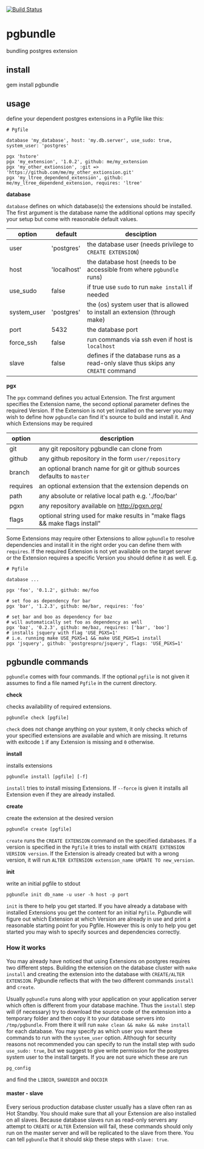 [![Build Status](https://travis-ci.org/adjust/pgbundle.svg?branch=master)](https://travis-ci.org/adjust/pgbundle)

# pgbundle

bundling postgres extension

## install

  gem install pgbundle

## usage

define your dependent postgres extensions in a Pgfile like this:

```
# Pgfile

database 'my_database', host: 'my.db.server', use_sudo: true, system_user: 'postgres'

pgx 'hstore'
pgx 'my_extension', '1.0.2', github: me/my_extension
pgx 'my_other_extionsion', :git => 'https://github.com/me/my_other_extionsion.git'
pgx 'my_ltree_dependend_extension', github: me/my_ltree_dependend_extension, requires: 'ltree'
```

**database**

`database` defines on which database(s) the extensions should be installed. The first
argument is the database name the additional options may specify your setup but
come with reasonable default values.

option        | default     | desciption
-------       | -------     | -----------
user          | 'postgres'  | the database user (needs privilege to `CREATE EXTENSION`)
host          | 'localhost' | the database host (needs to be accessible from where `pgbundle` runs)
use_sudo      | false       | if true use `sudo` to run `make install` if needed
system_user   | 'postgres'  | the (os) system user that is allowed to install an extension (through make)
port          | 5432        | the database port
force_ssh     | false       | run commands via ssh even if host is `localhost`
slave         | false       | defines if the database runs as a read-only slave thus skips any `CREATE` command

**pgx**

The `pgx` command defines you actual Extension. The first argument specifies the Extension name,
the second optional parameter defines the required Version. If the Extension is not yet
installed on the server you may wish to define how `pgbundle` can find it's source to build
and install it. And which Extensions may be required

option      | description
------      | -----------
git         | any git repository pgbundle can clone from
github      | any github repository in the form `user/repository`
branch      | an optional branch name for git or github sources defaults to `master`
requires    | an optional extension that the extension depends on
path        | any absolute or relative local path e.g. './foo/bar'
pgxn        | any repository available on http://pgxn.org/
flags       | optional string used for make results in "make flags && make flags install"


Some Extensions may require other Extensions to allow `pgbundle` to resolve dependencies
and install it in the right order you can define them with `requires`.
If the required Extension is not yet available on the target server or the Extension
requires a specific Version you should define it as well.
E.g.

```
# Pgfile

database ...

pgx 'foo', '0.1.2', github: me/foo

# set foo as dependency for bar
pgx 'bar', '1.2.3', github: me/bar, requires: 'foo'

# set bar and boo as dependency for baz
# will automatically set foo as dependency as well
pgx 'baz', '0.2.3', github: me/baz, requires: ['bar', 'boo']
# installs jsquery with flag 'USE_PGXS=1'
# i.e. running make USE_PGXS=1 && make USE_PGXS=1 install
pgx 'jsquery', github: 'postgrespro/jsquery', flags: 'USE_PGXS=1'
```

## pgbundle commands

`pgbundle` comes with four commands. If the optional `pgfile` is not given it assumes
to find a file named `Pgfile` in the current directory.

**check**

checks availability of required extensions.

```
pgbundle check [pgfile]
```

`check` does not change anything on your system, it only checks which
of your specified extensions are available and which are missing.
It returns with exitcode `1` if any Extension is missing and `0` otherwise.


**install**

installs extensions

```
pgbundle install [pgfile] [-f]
```

`install` tries to install missing Extensions. If `--force` is given it installs
all Extension even if they are already installed.

**create**

create the extension at the desired version

```
pgbundle create [pgfile]
```

`create` runs the `CREATE EXTENSION` command on the specified databases. If a version
is specified in the `Pgfile` it tries to install with `CREATE EXTENSION VERSION version`.
If the Extension is already created but with a wrong version, it will run
`ALTER EXTENSION extension_name UPDATE TO new_version`.

**init**

write an initial pgfile to stdout

```
pgbundle init db_name -u user -h host -p port
```

`init` is there to help you get started. If you have already a database with installed
Extensions you get the content for an initial `Pgfile`. Pgbundle will figure out
which Extension at which Version are already in use and print a reasonable starting
point for you Pgfile.
However this is only to help you get started you may wish to specify sources and
dependencies correctly.

### How it works

You may already have noticed that using Extensions on postgres requires two different
steps. Building the extension on the database cluster with `make install`
and creating the extension into the database with `CREATE/ALTER EXTENSION`.
Pgbundle reflects that with the two different commands `install` and `create`.

Usually `pgbundle` runs along with your application on your application server
which often is different from your database machine. Thus the `install` step
will (if necessary) try to download the source code of the extension into a
temporary folder and then copy it to your database servers into `/tmp/pgbundle`.
From there it will run `make clean && make && make install` for each database.
You may specify as which user you want these commands to run with the `system_user`
option. Although for security reasons not recommended you can specify to run the
install step with sudo `use_sudo: true`, but we suggest to give write permission
for the postgres system user to the install targets. If you are not sure which these
are run

```
pg_config
```

and find the `LIBDIR`, `SHAREDIR` and `DOCDIR`

#### master - slave

Every serious production database cluster usually has a slave often ran as Hot Standby.
You should make sure that all your Extension are also installed on all slaves.
Because database slaves run as read-only servers any attempt to `CREATE` or `ALTER`
Extension will fail, these commands should only run on the master server and will
be replicated to the slave from there. You can tell `pgbundle` that it should skip
these steps with `slave: true`.


